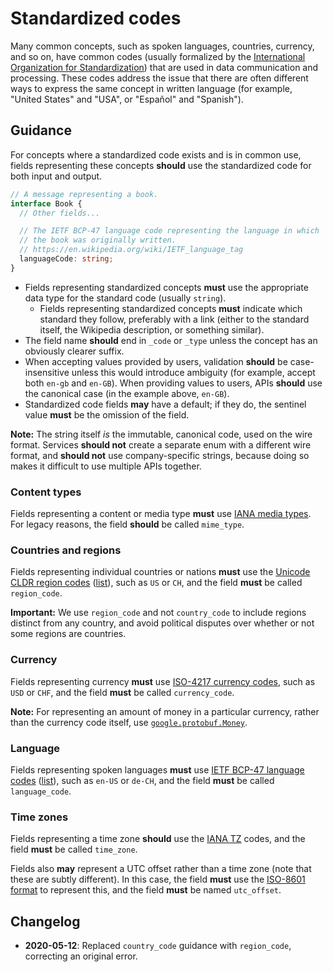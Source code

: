 # Standardized codes

Many common concepts, such as spoken languages, countries, currency, and so on,
have common codes (usually formalized by the [International Organization for
Standardization][iso]) that are used in data communication and processing.
These codes address the issue that there are often different ways to express
the same concept in written language (for example, "United States" and "USA",
or "Español" and "Spanish").

## Guidance

For concepts where a standardized code exists and is in common use, fields
representing these concepts **should** use the standardized code for both input
and output.

```typescript
// A message representing a book.
interface Book {
  // Other fields...

  // The IETF BCP-47 language code representing the language in which
  // the book was originally written.
  // https://en.wikipedia.org/wiki/IETF_language_tag
  languageCode: string;
}
```

- Fields representing standardized concepts **must** use the appropriate data
  type for the standard code (usually `string`).
  - Fields representing standardized concepts **must** indicate which standard
    they follow, preferably with a link (either to the standard itself, the
    Wikipedia description, or something similar).
- The field name **should** end in `_code` or `_type` unless the concept has an
  obviously clearer suffix.
- When accepting values provided by users, validation **should** be
  case-insensitive unless this would introduce ambiguity (for example, accept
  both `en-gb` and `en-GB`). When providing values to users, APIs **should**
  use the canonical case (in the example above, `en-GB`).
- Standardized code fields **may** have a default; if they do, the sentinel
  value **must** be the omission of the field.

**Note:** The string itself _is_ the immutable, canonical code, used on the
wire format. Services **should not** create a separate enum with a different
wire format, and **should not** use company-specific strings, because doing so
makes it difficult to use multiple APIs together.

### Content types

Fields representing a content or media type **must** use [IANA media types][].
For legacy reasons, the field **should** be called `mime_type`.

### Countries and regions

Fields representing individual countries or nations **must** use the [Unicode
CLDR region codes][cldr] ([list][]), such as `US` or `CH`, and the field
**must** be called `region_code`.

**Important:** We use `region_code` and not `country_code` to include regions
distinct from any country, and avoid political disputes over whether or not
some regions are countries.

### Currency

Fields representing currency **must** use [ISO-4217 currency codes][iso-4217],
such as `USD` or `CHF`, and the field **must** be called `currency_code`.

**Note:** For representing an amount of money in a particular currency, rather
than the currency code itself, use [`google.protobuf.Money`][money].

### Language

Fields representing spoken languages **must** use [IETF BCP-47 language
codes][bcp-47] ([list][]), such as `en-US` or `de-CH`, and the field **must**
be called `language_code`.

### Time zones

Fields representing a time zone **should** use the [IANA TZ][] codes, and the
field **must** be called `time_zone`.

Fields also **may** represent a UTC offset rather than a time zone (note that
these are subtly different). In this case, the field **must** use the [ISO-8601
format][] to represent this, and the field **must** be named `utc_offset`.

## Changelog

- **2020-05-12**: Replaced `country_code` guidance with `region_code`,
  correcting an original error.

<!-- prettier-ignore-start -->
[bcp-47]: https://en.wikipedia.org/wiki/IETF_language_tag
[cldr]: http://cldr.unicode.org/
[iana media types]: https://www.iana.org/assignments/media-types/media-types.xhtml
[iana tz]: http://www.iana.org/time-zones
[iso]: https://www.iso.org/
[iso-4217]: https://en.wikipedia.org/wiki/ISO_4217
[iso-8601 format]: https://en.wikipedia.org/wiki/ISO_8601#Time_offsets_from_UTC
[list]: https://www.iana.org/assignments/language-subtag-registry/language-subtag-registry
[money]: https://github.com/googleapis/api-common-protos/blob/master/google/type/money.proto
<!-- prettier-ignore-end -->
